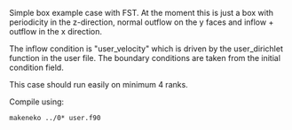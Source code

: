 Simple box example case with FST. At the moment this is just a box with periodicity in the z-direction,
normal outflow on the y faces and inflow + outflow in the x direction.

The inflow condition is "user_velocity" which is driven by the user_dirichlet function
in the user file. The boundary conditions are taken from the initial condition field.

This case should run easily on minimum 4 ranks.

Compile using:

```
makeneko ../0* user.f90
``` 
